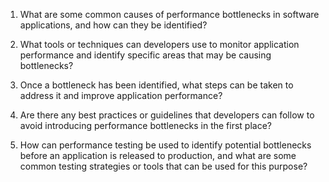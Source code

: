 

1. What are some common causes of performance bottlenecks in software applications, and how can they be identified? 

2. What tools or techniques can developers use to monitor application performance and identify specific areas that may be causing bottlenecks? 

3. Once a bottleneck has been identified, what steps can be taken to address it and improve application performance? 

4. Are there any best practices or guidelines that developers can follow to avoid introducing performance bottlenecks in the first place? 

5. How can performance testing be used to identify potential bottlenecks before an application is released to production, and what are some common testing strategies or tools that can be used for this purpose?
